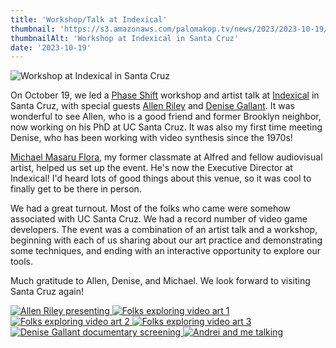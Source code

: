```yaml
---
title: 'Workshop/Talk at Indexical'
thumbnail: 'https://s3.amazonaws.com/palomakop.tv/news/2023/2023-10-19/indexical_workshop_1440px.jpg'
thumbnailAlt: 'Workshop at Indexical in Santa Cruz'
date: '2023-10-19'
---
```


<img alt="Workshop at Indexical in Santa Cruz" loading="lazy" src="https://s3.amazonaws.com/palomakop.tv/news/2023/2023-10-19/indexical_workshop_1440px.jpg"/>
<p>
  On October 19, we led a <a href="https://phaseshift.zone" rel="noopener" target="_blank">Phase Shift</a> workshop and artist talk at <a href="https://www.indexical.org/" rel="noopener" target="_blank">Indexical</a> in Santa Cruz, with special guests <a href="http://www.allen-riley.com/" rel="noopener" target="_blank">Allen Riley</a> and <a href="https://youtu.be/0VdLVwDwm7s" rel="noopener" target="_blank">Denise Gallant</a>. It was wonderful to see Allen, who is a good friend and former Brooklyn neighbor, now working on his PhD at UC Santa Cruz. It was also my first time meeting Denise, who has been working with video synthesis since the 1970s!
  </p>
<p>
<a href="http://www.michaelmasaruflora.com/" rel="noopener" target="_blank">Michael Masaru Flora</a>, my former classmate at Alfred and fellow audiovisual artist, helped us set up the event. He's now the Executive Director at Indexical! I'd heard lots of good things about this venue, so it was cool to finally get to be there in person.
  </p>
<p>
  We had a great turnout. Most of the folks who came were somehow associated with UC Santa Cruz. We had a record number of video game developers. The event was a combination of an artist talk and a workshop, beginning with each of us sharing about our art practice and demonstrating some techniques, and ending with an interactive opportunity to explore our tools.
  </p>
<p>
  Much gratitude to Allen, Denise, and Michael. We look forward to visiting Santa Cruz again!
  </p>
<div class="photo-grid-2-columns lightbox" id="indexical-workshop-lightbox">
<a href="https://s3.amazonaws.com/palomakop.tv/news/2023/2023-10-19/indexical_1_2000px.jpg" title="Allen Riley presenting">
<img alt="Allen Riley presenting" loading="lazy" src="https://s3.amazonaws.com/palomakop.tv/news/2023/2023-10-19/indexical_1_720px.jpg"/>
</a>
<a href="https://s3.amazonaws.com/palomakop.tv/news/2023/2023-10-19/indexical_2_2000px.jpg">
<img alt="Folks exploring video art 1" loading="lazy" src="https://s3.amazonaws.com/palomakop.tv/news/2023/2023-10-19/indexical_2_720px.jpg"/>
</a>
<a href="https://s3.amazonaws.com/palomakop.tv/news/2023/2023-10-19/indexical_3_2000px.jpg">
<img alt="Folks exploring video art 2" loading="lazy" src="https://s3.amazonaws.com/palomakop.tv/news/2023/2023-10-19/indexical_3_720px.jpg"/>
</a>
<a href="https://s3.amazonaws.com/palomakop.tv/news/2023/2023-10-19/indexical_4_2000px.jpg">
<img alt="Folks exploring video art 3" loading="lazy" src="https://s3.amazonaws.com/palomakop.tv/news/2023/2023-10-19/indexical_4_720px.jpg"/>
</a>
<a href="https://s3.amazonaws.com/palomakop.tv/news/2023/2023-10-19/indexical_5_2000px.jpg" title="Denise Gallant documentary screening">
<img alt="Denise Gallant documentary screening" loading="lazy" src="https://s3.amazonaws.com/palomakop.tv/news/2023/2023-10-19/indexical_5_720px.jpg"/>
</a>
<a href="https://s3.amazonaws.com/palomakop.tv/news/2023/2023-10-19/indexical_6_2000px.jpg">
<img alt="Andrei and me talking" loading="lazy" src="https://s3.amazonaws.com/palomakop.tv/news/2023/2023-10-19/indexical_6_720px.jpg"/>
</a>
</div>
<script>
  var indexical_workshop_lightbox = new SimpleLightbox({elements: '#indexical-workshop-lightbox a'});
  </script>
